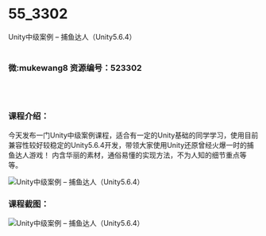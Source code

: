 # 55_3302
Unity中级案例 – 捕鱼达人（Unity5.6.4）
<br/></br>
<h3>微:mukewang8 资源编号：523302</h3>
<br/></br>
<h3>课程介绍：</h3>
<p>今天发布一门Unity中级案例课程，适合有一定的Unity基础的同学学习，使用目前兼容性较好较稳定的Unity5.6.4开发，带领大家使用Unity还原曾经火爆一时的捕鱼达人游戏！ 内含华丽的素材，通俗易懂的实现方法，不为人知的细节重点等等。</p>
<p><img src="https://www.ko996.com/wp-content/uploads/img/2018/08/2-17-300x170.png" alt="Unity中级案例 – 捕鱼达人（Unity5.6.4）"></p>
<h3>课程截图：</h3>
<p><img src="https://www.ko996.com/wp-content/uploads/img/2018/08/3-9.png" alt="Unity中级案例 – 捕鱼达人（Unity5.6.4）"></p>
